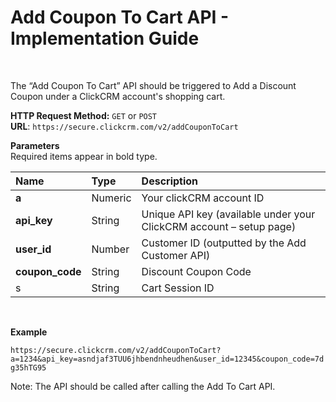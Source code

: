 <h1>Add Coupon To Cart API - Implementation Guide</h1><br>
<p>The “Add Coupon To Cart” API should be triggered to Add a Discount Coupon under a ClickCRM account's shopping cart.</p>
<p><strong>HTTP Request Method:</strong> <code>GET</code> or <code>POST</code><br>
<strong>URL</strong>: <code>https://secure.clickcrm.com/v2/addCouponToCart</code><br></p>
<p><strong>Parameters</strong><br>
Required items appear in bold type.</p>
<table>
<thead>
<tr>
<th align="left">Name</th>
<th align="left">Type</th>
<th align="left">Description</th>
</tr>
</thead>
<tbody>
<tr>
<td align="left"><strong>a<strong></td>
<td align="left">Numeric</td>
<td align="left">Your clickCRM account ID</td>
</tr>
<tr>
<td align="left"><strong>api_key</strong></td>
<td align="left">String</td>
<td align="left">Unique API key (available under your ClickCRM account – setup page)</td>
</tr>
<tr>
<td align="left"><strong>user_id</strong></td>
<td align="left">Number</td>
<td align="left">Customer ID (outputted by the Add Customer API)</td>
</tr>
<tr>
<td align="left"><strong>coupon_code</strong></td>
<td align="left">String</td>
<td align="left">Discount Coupon Code</td>
</tr>
<tr>
<td align="left">s</td>
<td align="left">String</td>
<td align="left">Cart Session ID</td>
</tr>  
</tbody>
</table>
<br>
<p><strong>Example</strong></p>
<p><code>https://secure.clickcrm.com/v2/addCouponToCart?a=1234&api_key=asndjaf3TUU6jhbendnheudhen&user_id=12345&coupon_code=7dg35hTG95</code><br>
  
<p>Note: The API should be called after calling the Add To Cart API.
